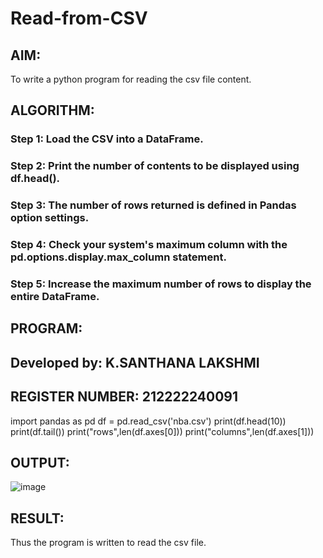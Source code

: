 # Read-from-CSV

## AIM:
To write a python program for reading the csv file content.

## ALGORITHM:

### Step 1: Load the CSV into a DataFrame.

### Step 2: Print the number of contents to be displayed using df.head().

### Step 3: The number of rows returned is defined in Pandas option settings.

### Step 4: Check your system's maximum column with the pd.options.display.max_column statement.

### Step 5: Increase the maximum number of rows to display the entire DataFrame.

## PROGRAM:

## Developed by: K.SANTHANA LAKSHMI
## REGISTER NUMBER: 212222240091

import pandas as pd
df = pd.read_csv('nba.csv')
print(df.head(10))
print(df.tail())
print("rows",len(df.axes[0]))
print("columns",len(df.axes[1]))

## OUTPUT:
![image](https://github.com/santhanalakshmi04/Read-from-CSV/assets/119475762/02e55b19-7184-4ec2-8bad-d1d0ef700b0d)

## RESULT:
Thus the program is written to read the csv file.
